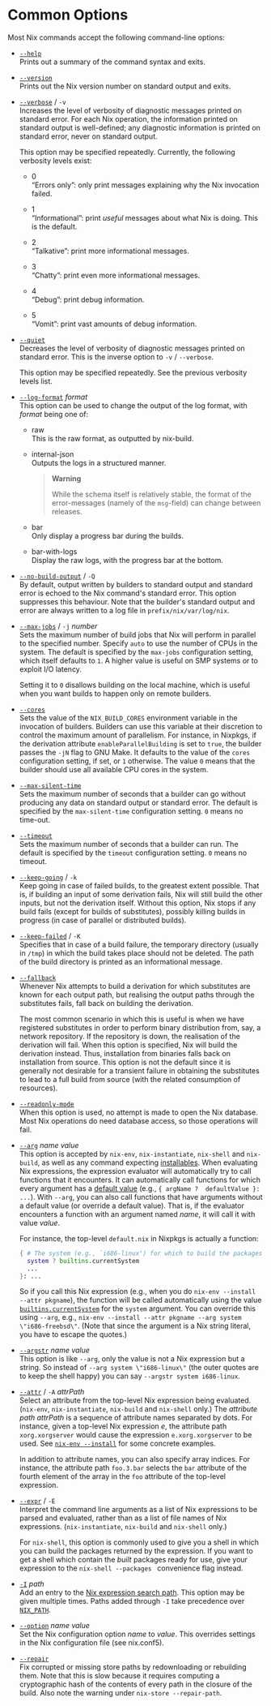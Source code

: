 # Common Options

Most Nix commands accept the following command-line options:

  - <span id="opt-help">[`--help`](#opt-help)</span>\
    Prints out a summary of the command syntax and exits.

  - <span id="opt-version">[`--version`](#opt-version)</span>\
    Prints out the Nix version number on standard output and exits.

  - <span id="opt-verbose">[`--verbose`](#opt-verbose)</span> / `-v`\
    Increases the level of verbosity of diagnostic messages printed on
    standard error. For each Nix operation, the information printed on
    standard output is well-defined; any diagnostic information is
    printed on standard error, never on standard output.

    This option may be specified repeatedly. Currently, the following
    verbosity levels exist:

      - 0\
        “Errors only”: only print messages explaining why the Nix
        invocation failed.

      - 1\
        “Informational”: print *useful* messages about what Nix is
        doing. This is the default.

      - 2\
        “Talkative”: print more informational messages.

      - 3\
        “Chatty”: print even more informational messages.

      - 4\
        “Debug”: print debug information.

      - 5\
        “Vomit”: print vast amounts of debug information.

  - <span id="opt-quiet">[`--quiet`](#opt-quiet)</span>\
    Decreases the level of verbosity of diagnostic messages printed on
    standard error. This is the inverse option to `-v` / `--verbose`.

    This option may be specified repeatedly. See the previous verbosity
    levels list.

  - <span id="opt-log-format">[`--log-format`](#opt-log-format)</span> *format*\
    This option can be used to change the output of the log format, with
    *format* being one of:

      - raw\
        This is the raw format, as outputted by nix-build.

      - internal-json\
        Outputs the logs in a structured manner.

        > **Warning**
        >
        > While the schema itself is relatively stable, the format of
        > the error-messages (namely of the `msg`-field) can change
        > between releases.

      - bar\
        Only display a progress bar during the builds.

      - bar-with-logs\
        Display the raw logs, with the progress bar at the bottom.

  - <span id="opt-no-build-output">[`--no-build-output`](#opt-no-build-output)</span> / `-Q`\
    By default, output written by builders to standard output and
    standard error is echoed to the Nix command's standard error. This
    option suppresses this behaviour. Note that the builder's standard
    output and error are always written to a log file in
    `prefix/nix/var/log/nix`.

  - <span id="opt-max-jobs">[`--max-jobs`](#opt-max-jobs)</span> / `-j` *number*\
    Sets the maximum number of build jobs that Nix will perform in
    parallel to the specified number. Specify `auto` to use the number
    of CPUs in the system. The default is specified by the `max-jobs`
    configuration setting, which itself defaults to `1`. A higher
    value is useful on SMP systems or to exploit I/O latency.

    Setting it to `0` disallows building on the local machine, which is
    useful when you want builds to happen only on remote builders.

  - <span id="opt-cores">[`--cores`](#opt-cores)</span>\
    Sets the value of the `NIX_BUILD_CORES` environment variable in
    the invocation of builders. Builders can use this variable at
    their discretion to control the maximum amount of parallelism. For
    instance, in Nixpkgs, if the derivation attribute
    `enableParallelBuilding` is set to `true`, the builder passes the
    `-jN` flag to GNU Make. It defaults to the value of the `cores`
    configuration setting, if set, or `1` otherwise. The value `0`
    means that the builder should use all available CPU cores in the
    system.

  - <span id="opt-max-silent-time">[`--max-silent-time`](#opt-max-silent-time)</span>\
    Sets the maximum number of seconds that a builder can go without
    producing any data on standard output or standard error. The
    default is specified by the `max-silent-time` configuration
    setting. `0` means no time-out.

  - <span id="opt-timeout">[`--timeout`](#opt-timeout)</span>\
    Sets the maximum number of seconds that a builder can run. The
    default is specified by the `timeout` configuration setting. `0`
    means no timeout.

  - <span id="opt-keep-going">[`--keep-going`](#opt-keep-going)</span> / `-k`\
    Keep going in case of failed builds, to the greatest extent
    possible. That is, if building an input of some derivation fails,
    Nix will still build the other inputs, but not the derivation
    itself. Without this option, Nix stops if any build fails (except
    for builds of substitutes), possibly killing builds in progress (in
    case of parallel or distributed builds).

  - <span id="opt-keep-failed">[`--keep-failed`](#opt-keep-failed)</span> / `-K`\
    Specifies that in case of a build failure, the temporary directory
    (usually in `/tmp`) in which the build takes place should not be
    deleted. The path of the build directory is printed as an
    informational message.

  - <span id="opt-fallback">[`--fallback`](#opt-fallback)</span>\
    Whenever Nix attempts to build a derivation for which substitutes
    are known for each output path, but realising the output paths
    through the substitutes fails, fall back on building the derivation.

    The most common scenario in which this is useful is when we have
    registered substitutes in order to perform binary distribution from,
    say, a network repository. If the repository is down, the
    realisation of the derivation will fail. When this option is
    specified, Nix will build the derivation instead. Thus, installation
    from binaries falls back on installation from source. This option is
    not the default since it is generally not desirable for a transient
    failure in obtaining the substitutes to lead to a full build from
    source (with the related consumption of resources).

  - <span id="opt-readonly-mode">[`--readonly-mode`](#opt-readonly-mode)</span>\
    When this option is used, no attempt is made to open the Nix
    database. Most Nix operations do need database access, so those
    operations will fail.

  - <span id="opt-arg">[`--arg`](#opt-arg)</span> *name* *value*\
    This option is accepted by `nix-env`, `nix-instantiate`,
    `nix-shell` and `nix-build`, as well as any command expecting [installables](@docroot@/glossary.md#gloss-installable).
    When evaluating Nix expressions, the
    expression evaluator will automatically try to call functions that
    it encounters. It can automatically call functions for which every
    argument has a [default
    value](@docroot@/language/constructs.md#functions) (e.g.,
    `{ argName ?  defaultValue }: ...`). With `--arg`, you can also
    call functions that have arguments without a default value (or
    override a default value). That is, if the evaluator encounters a
    function with an argument named *name*, it will call it with value
    *value*.

    For instance, the top-level `default.nix` in Nixpkgs is actually a
    function:

    ```nix
    { # The system (e.g., `i686-linux') for which to build the packages.
      system ? builtins.currentSystem
      ...
    }: ...
    ```

    So if you call this Nix expression (e.g., when you do `nix-env --install --attr
    pkgname`), the function will be called automatically using the
    value [`builtins.currentSystem`](@docroot@/language/builtins.md) for
    the `system` argument. You can override this using `--arg`, e.g.,
    `nix-env --install --attr pkgname --arg system \"i686-freebsd\"`. (Note that
    since the argument is a Nix string literal, you have to escape the
    quotes.)

  - <span id="opt-argstr">[`--argstr`](#opt-argstr)</span> *name* *value*\
    This option is like `--arg`, only the value is not a Nix
    expression but a string. So instead of `--arg system
    \"i686-linux\"` (the outer quotes are to keep the shell happy) you
    can say `--argstr system i686-linux`.

  - <span id="opt-attr">[`--attr`](#opt-attr)</span> / `-A` *attrPath*\
    Select an attribute from the top-level Nix expression being
    evaluated. (`nix-env`, `nix-instantiate`, `nix-build` and
    `nix-shell` only.) The *attribute path* *attrPath* is a sequence
    of attribute names separated by dots. For instance, given a
    top-level Nix expression *e*, the attribute path `xorg.xorgserver`
    would cause the expression `e.xorg.xorgserver` to be used. See
    [`nix-env --install`](@docroot@/command-ref/nix-env/install.md) for some
    concrete examples.

    In addition to attribute names, you can also specify array indices.
    For instance, the attribute path `foo.3.bar` selects the `bar`
    attribute of the fourth element of the array in the `foo` attribute
    of the top-level expression.

  - <span id="opt-expr">[`--expr`](#opt-expr)</span> / `-E`\
    Interpret the command line arguments as a list of Nix expressions to
    be parsed and evaluated, rather than as a list of file names of Nix
    expressions. (`nix-instantiate`, `nix-build` and `nix-shell` only.)

    For `nix-shell`, this option is commonly used to give you a shell in
    which you can build the packages returned by the expression. If you
    want to get a shell which contain the *built* packages ready for
    use, give your expression to the `nix-shell --packages ` convenience flag
    instead.

  - <span id="opt-I">[`-I`](#opt-I)</span> *path*\
    Add an entry to the [Nix expression search path](@docroot@/command-ref/conf-file.md#conf-nix-path).
    This option may be given multiple times.
    Paths added through `-I` take precedence over [`NIX_PATH`](@docroot@/command-ref/env-common.md#env-NIX_PATH).

  - <span id="opt-option">[`--option`](#opt-option)</span> *name* *value*\
    Set the Nix configuration option *name* to *value*. This overrides
    settings in the Nix configuration file (see nix.conf5).

  - <span id="opt-repair">[`--repair`](#opt-repair)</span>\
    Fix corrupted or missing store paths by redownloading or rebuilding
    them. Note that this is slow because it requires computing a
    cryptographic hash of the contents of every path in the closure of
    the build. Also note the warning under `nix-store --repair-path`.
